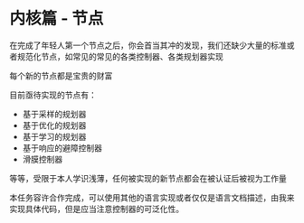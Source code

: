 # 内核篇 - 节点

在完成了年轻人第一个节点之后，你会首当其冲的发现，我们还缺少大量的标准或者规范化节点，如常见的常见的各类控制器、各类规划器实现

每个新的节点都是宝贵的财富

目前亟待实现的节点有：

- 基于采样的规划器
- 基于优化的规划器
- 基于学习的规划器
- 基于响应的避障控制器
- 滑膜控制器

等等，受限于本人学识浅薄，任何被实现的新节点都会在被认证后被视为工作量

本任务容许合作完成，可以使用其他的语言实现或者仅仅是语言文档描述，由我来实现具体代码，但是应当注意控制器的可泛化性。
